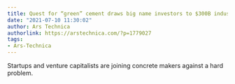 ```yaml
---
title: Quest for “green” cement draws big name investors to $300B industry
date: "2021-07-10 11:30:02"
author: Ars Technica
authorlink: https://arstechnica.com/?p=1779027
tags:
- Ars-Technica
---
```

Startups and venture capitalists are joining concrete makers against a hard problem.